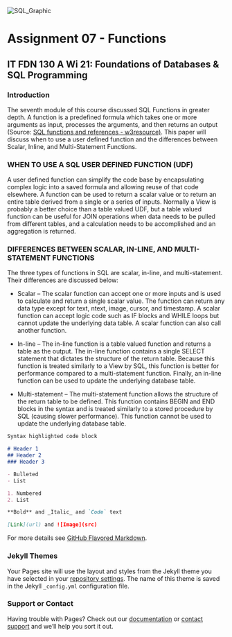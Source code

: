 ![SQL_Graphic](src)


# Assignment 07 - Functions

## IT FDN 130 A Wi 21: Foundations of Databases & SQL Programming

### Introduction

The seventh module of this course discussed SQL Functions in greater depth.  A function is a predefined formula which takes one or more arguments as input, processes the arguments, and then returns an output (Source: [SQL functions and references - w3resource)](url).  This paper will discuss when to use a user defined function and the differences between Scalar, Inline, and Multi-Statement Functions.

### WHEN TO USE A SQL USER DEFINED FUNCTION (UDF)

A user defined function can simplify the code base by encapsulating complex logic into a saved formula and allowing reuse of that code elsewhere.  A function can be used to return a scalar value or to return an entire table derived from a single or a series of inputs. Normally a View is probably a better choice than a table valued UDF, but a table valued function can be useful for JOIN operations when data needs to be pulled from different tables, and a calculation needs to be accomplished and an aggregation is returned.


### DIFFERENCES BETWEEN SCALAR, IN-LINE, AND MULTI-STATEMENT FUNCTIONS

The three types of functions in SQL are scalar, in-line, and multi-statement.  Their differences are discussed below:

- Scalar – The scalar function can accept one or more inputs and is used to calculate and return a single scalar value.  The function can return any data type except for text, ntext, image, cursor, and timestamp.  A scalar function can accept logic code such as IF blocks and WHILE loops but cannot update the underlying data table.  A scalar function can also call another function.

- In-line – The in-line function is a table valued function and returns a table as the output.  The in-line function contains a single SELECT statement that dictates the structure of the return table.  Because this function is treated similarly to a View by SQL, this function is better for performance compared to a multi-statement function.  Finally, an in-line function can be used to update the underlying database table.

- Multi-statement – The multi-statement function allows the structure of the return table to be defined.  This function contains BEGIN and END blocks in the syntax and is treated similarly to a stored procedure by SQL (causing slower performance). This function cannot be used to update the underlying database table.



```markdown
Syntax highlighted code block

# Header 1
## Header 2
### Header 3

- Bulleted
- List

1. Numbered
2. List

**Bold** and _Italic_ and `Code` text

[Link](url) and ![Image](src)
```

For more details see [GitHub Flavored Markdown](https://guides.github.com/features/mastering-markdown/).

### Jekyll Themes

Your Pages site will use the layout and styles from the Jekyll theme you have selected in your [repository settings](https://github.com/arfazi/DBFoundations-Module07/settings). The name of this theme is saved in the Jekyll `_config.yml` configuration file.

### Support or Contact

Having trouble with Pages? Check out our [documentation](https://docs.github.com/categories/github-pages-basics/) or [contact support](https://support.github.com/contact) and we’ll help you sort it out.
